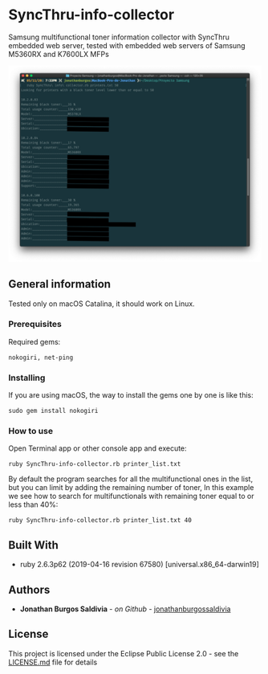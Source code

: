 # SyncThru-info-collector
Samsung multifunctional toner information collector with SyncThru embedded web server, tested with embedded web servers of Samsung M5360RX and K7600LX MFPs

![Image description](https://github.com/jonathanburgossaldivia/SyncThru-info-collector/blob/master/terminal_app.png)

## General information

Tested only on macOS Catalina, it should work on Linux.

### Prerequisites

Required gems:

```
nokogiri, net-ping
```

### Installing

If you are using macOS, the way to install the gems one by one is like this:

```
sudo gem install nokogiri
```

### How to use

Open Terminal app or other console app and execute:

```
ruby SyncThru-info-collector.rb printer_list.txt
```

By default the program searches for all the multifunctional ones in the list, but you can limit by adding the remaining number of toner, 
In this example we see how to search for multifunctionals with remaining toner equal to or less than 40%:

```
ruby SyncThru-info-collector.rb printer_list.txt 40
```


## Built With

* ruby 2.6.3p62 (2019-04-16 revision 67580) [universal.x86_64-darwin19]

## Authors

* **Jonathan Burgos Saldivia** - *on Github* - [jonathanburgossaldivia](https://github.com/jonathanburgossaldivia)

## License

This project is licensed under the Eclipse Public License 2.0 - see the [LICENSE.md](LICENSE.md) file for details
